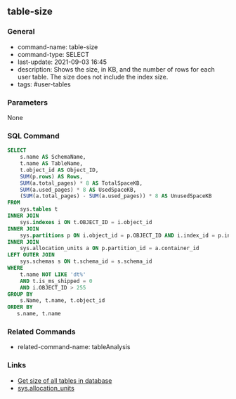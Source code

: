## table-size
### General
- command-name: table-size
- command-type: SELECT
- last-update: 2021-09-03 16:45
- description: Shows the size, in KB, and the number of rows for each user table. The size does not include the index size. 
- tags: #user-tables

### Parameters
None

### SQL Command
``` sql 
SELECT
    s.name AS SchemaName,
    t.name AS TableName,
    t.object_id AS Object_ID,
    SUM(p.rows) AS Rows,
    SUM(a.total_pages) * 8 AS TotalSpaceKB,
    SUM(a.used_pages) * 8 AS UsedSpaceKB,
    (SUM(a.total_pages) - SUM(a.used_pages)) * 8 AS UnusedSpaceKB
FROM
    sys.tables t
INNER JOIN
    sys.indexes i ON t.OBJECT_ID = i.object_id
INNER JOIN
    sys.partitions p ON i.object_id = p.OBJECT_ID AND i.index_id = p.index_id
INNER JOIN
    sys.allocation_units a ON p.partition_id = a.container_id
LEFT OUTER JOIN
    sys.schemas s ON t.schema_id = s.schema_id
WHERE
    t.name NOT LIKE 'dt%'
    AND t.is_ms_shipped = 0
    AND i.OBJECT_ID > 255
GROUP BY
    s.Name, t.name, t.object_id
ORDER BY
   s.name, t.name
```

### Related Commands
- related-command-name: tableAnalysis

### Links
- [Get size of all tables in database](https://stackoverflow.com/questions/7892334/get-size-of-all-tables-in-database/7892349)
- [sys.allocation_units](https://docs.microsoft.com/en-us/sql/relational-databases/system-catalog-views/sys-allocation-units-transact-sql?view=sql-server-ver15) 
